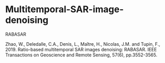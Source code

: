 # Multitemporal-SAR-image-denoising
RABASAR

Zhao, W., Deledalle, C.A., Denis, L., Maître, H., Nicolas, J.M. and Tupin, F., 2019. Ratio-based multitemporal SAR images denoising: RABASAR. IEEE Transactions on Geoscience and Remote Sensing, 57(6), pp.3552-3565.
